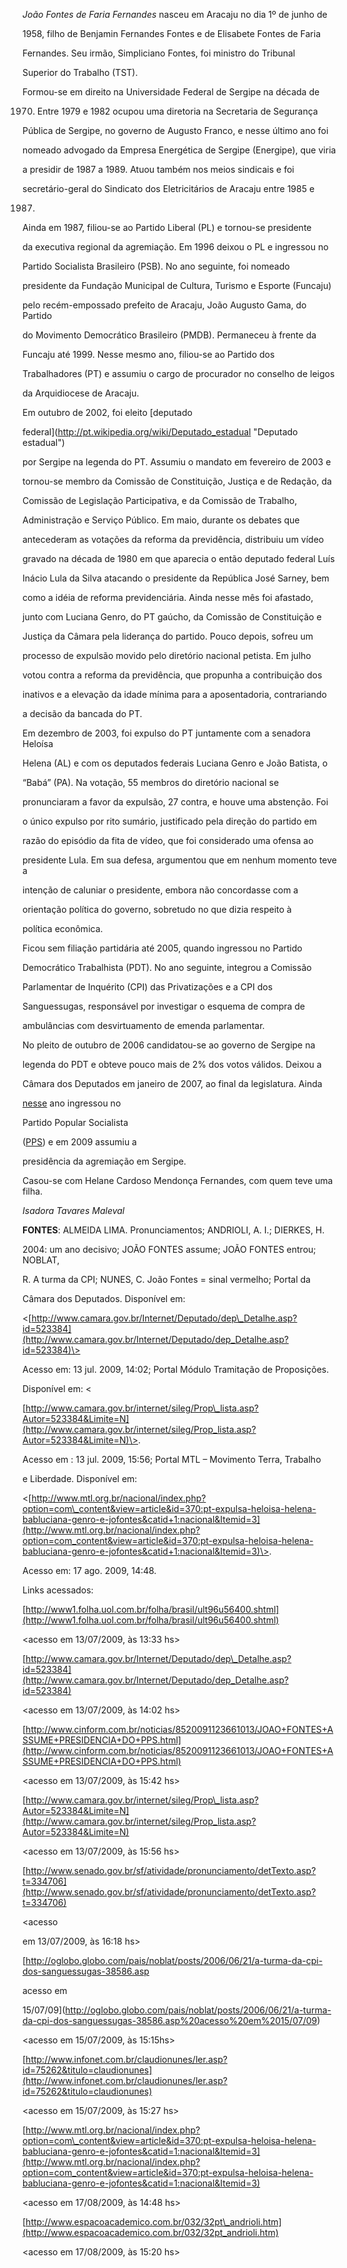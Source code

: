 

*João Fontes de Faria Fernandes* nasceu em Aracaju no dia 1º de junho de

1958, filho de Benjamin Fernandes Fontes e de Elisabete Fontes de Faria

Fernandes. Seu irmão, Simpliciano Fontes, foi ministro do Tribunal

Superior do Trabalho (TST).



Formou-se em direito na Universidade Federal de Sergipe na década de

1970. Entre 1979 e 1982 ocupou uma diretoria na Secretaria de Segurança

Pública de Sergipe, no governo de Augusto Franco, e nesse último ano foi

nomeado advogado da Empresa Energética de Sergipe (Energipe), que viria

a presidir de 1987 a 1989. Atuou também nos meios sindicais e foi

secretário-geral do Sindicato dos Eletricitários de Aracaju entre 1985 e

1987.



Ainda em 1987, filiou-se ao Partido Liberal (PL) e tornou-se presidente

da executiva regional da agremiação. Em 1996 deixou o PL e ingressou no

Partido Socialista Brasileiro (PSB). No ano seguinte, foi nomeado

presidente da Fundação Municipal de Cultura, Turismo e Esporte (Funcaju)

pelo recém-empossado prefeito de Aracaju, João Augusto Gama, do Partido

do Movimento Democrático Brasileiro (PMDB). Permaneceu à frente da

Funcaju até 1999. Nesse mesmo ano, filiou-se ao Partido dos

Trabalhadores (PT) e assumiu o cargo de procurador no conselho de leigos

da Arquidiocese de Aracaju.



Em outubro de 2002, foi eleito [deputado

federal](http://pt.wikipedia.org/wiki/Deputado_estadual "Deputado estadual")

por Sergipe na legenda do PT. Assumiu o mandato em fevereiro de 2003 e

tornou-se membro da Comissão de Constituição, Justiça e de Redação, da

Comissão de Legislação Participativa, e da Comissão de Trabalho,

Administração e Serviço Público. Em maio, durante os debates que

antecederam as votações da reforma da previdência, distribuiu um vídeo

gravado na década de 1980 em que aparecia o então deputado federal Luís

Inácio Lula da Silva atacando o presidente da República José Sarney, bem

como a idéia de reforma previdenciária. Ainda nesse mês foi afastado,

junto com Luciana Genro, do PT gaúcho, da Comissão de Constituição e

Justiça da Câmara pela liderança do partido. Pouco depois, sofreu um

processo de expulsão movido pelo diretório nacional petista. Em julho

votou contra a reforma da previdência, que propunha a contribuição dos

inativos e a elevação da idade mínima para a aposentadoria, contrariando

a decisão da bancada do PT.



Em dezembro de 2003, foi expulso do PT juntamente com a senadora Heloísa

Helena (AL) e com os deputados federais Luciana Genro e João Batista, o

“Babá” (PA). Na votação, 55 membros do diretório nacional se

pronunciaram a favor da expulsão, 27 contra, e houve uma abstenção. Foi

o único expulso por rito sumário, justificado pela direção do partido em

razão do episódio da fita de vídeo, que foi considerado uma ofensa ao

presidente Lula. Em sua defesa, argumentou que em nenhum momento teve a

intenção de caluniar o presidente, embora não concordasse com a

orientação política do governo, sobretudo no que dizia respeito à

política econômica.



Ficou sem filiação partidária até 2005, quando ingressou no Partido

Democrático Trabalhista (PDT). No ano seguinte, integrou a Comissão

Parlamentar de Inquérito (CPI) das Privatizações e a CPI dos

Sanguessugas, responsável por investigar o esquema de compra de

ambulâncias com desvirtuamento de emenda parlamentar.



No pleito de outubro de 2006 candidatou-se ao governo de Sergipe na

legenda do PDT e obteve pouco mais de 2% dos votos válidos. Deixou a

Câmara dos Deputados em janeiro de 2007, ao final da legislatura. Ainda

[nesse](http://pt.wikipedia.org/wiki/2007 "2007") ano ingressou no

Partido Popular Socialista

([PPS](http://pt.wikipedia.org/wiki/PPS "PPS")) e em 2009 assumiu a

presidência da agremiação em Sergipe.



Casou-se com Helane Cardoso Mendonça Fernandes, com quem teve uma filha.



*Isadora Tavares Maleval*



**FONTES**: ALMEIDA LIMA. Pronunciamentos; ANDRIOLI, A. I.; DIERKES, H.

2004: um ano decisivo; JOÃO FONTES assume; JOÃO FONTES entrou; NOBLAT,

R. A turma da CPI; NUNES, C. João Fontes = sinal vermelho; Portal da

Câmara dos Deputados. Disponível em:

\<[http://www.camara.gov.br/Internet/Deputado/dep\_Detalhe.asp?id=523384](http://www.camara.gov.br/Internet/Deputado/dep_Detalhe.asp?id=523384)\>

Acesso em: 13 jul. 2009, 14:02; Portal Módulo Tramitação de Proposições.

Disponível em: \<

[http://www.camara.gov.br/internet/sileg/Prop\_lista.asp?Autor=523384&Limite=N](http://www.camara.gov.br/internet/sileg/Prop_lista.asp?Autor=523384&Limite=N)\>.

Acesso em : 13 jul. 2009, 15:56; Portal MTL – Movimento Terra, Trabalho

e Liberdade. Disponível em:

\<[http://www.mtl.org.br/nacional/index.php?option=com\_content&view=article&id=370:pt-expulsa-heloisa-helena-babluciana-genro-e-jofontes&catid+1:nacional&Itemid=3](http://www.mtl.org.br/nacional/index.php?option=com_content&view=article&id=370:pt-expulsa-heloisa-helena-babluciana-genro-e-jofontes&catid+1:nacional&Itemid=3)\>.

Acesso em: 17 ago. 2009, 14:48.



Links acessados:



[http://www1.folha.uol.com.br/folha/brasil/ult96u56400.shtml](http://www1.folha.uol.com.br/folha/brasil/ult96u56400.shtml)

\<acesso em 13/07/2009, às 13:33 hs\>



[http://www.camara.gov.br/Internet/Deputado/dep\_Detalhe.asp?id=523384](http://www.camara.gov.br/Internet/Deputado/dep_Detalhe.asp?id=523384)

\<acesso em 13/07/2009, às 14:02 hs\>



[http://www.cinform.com.br/noticias/8520091123661013/JOAO+FONTES+ASSUME+PRESIDENCIA+DO+PPS.html](http://www.cinform.com.br/noticias/8520091123661013/JOAO+FONTES+ASSUME+PRESIDENCIA+DO+PPS.html)

\<acesso em 13/07/2009, às 15:42 hs\>



[http://www.camara.gov.br/internet/sileg/Prop\_lista.asp?Autor=523384&Limite=N](http://www.camara.gov.br/internet/sileg/Prop_lista.asp?Autor=523384&Limite=N)

\<acesso em 13/07/2009, às 15:56 hs\>



[http://www.senado.gov.br/sf/atividade/pronunciamento/detTexto.asp?t=334706](http://www.senado.gov.br/sf/atividade/pronunciamento/detTexto.asp?t=334706)

\<acesso



em 13/07/2009, às 16:18 hs\>



[http://oglobo.globo.com/pais/noblat/posts/2006/06/21/a-turma-da-cpi-dos-sanguessugas-38586.asp

acesso em

15/07/09](http://oglobo.globo.com/pais/noblat/posts/2006/06/21/a-turma-da-cpi-dos-sanguessugas-38586.asp%20acesso%20em%2015/07/09)

\<acesso em 15/07/2009, às 15:15hs\>



[http://www.infonet.com.br/claudionunes/ler.asp?id=75262&titulo=claudionunes](http://www.infonet.com.br/claudionunes/ler.asp?id=75262&titulo=claudionunes)

\<acesso em 15/07/2009, às 15:27 hs\>



[http://www.mtl.org.br/nacional/index.php?option=com\_content&view=article&id=370:pt-expulsa-heloisa-helena-babluciana-genro-e-jofontes&catid=1:nacional&Itemid=3](http://www.mtl.org.br/nacional/index.php?option=com_content&view=article&id=370:pt-expulsa-heloisa-helena-babluciana-genro-e-jofontes&catid=1:nacional&Itemid=3)

\<acesso em 17/08/2009, às 14:48 hs\>



[http://www.espacoacademico.com.br/032/32pt\_andrioli.htm](http://www.espacoacademico.com.br/032/32pt_andrioli.htm)

\<acesso em 17/08/2009, às 15:20 hs\>

